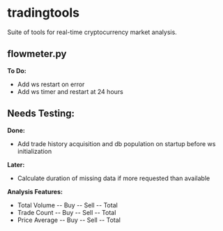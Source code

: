 # tradingtools

Suite of tools for real-time cryptocurrency market analysis.

<h2>flowmeter.py</h2>

<b>To Do:</b>
- Add ws restart on error
- Add ws timer and restart at 24 hours

<b>Needs Testing:</b>
-

<b>Done:</b>
- Add trade history acquisition and db population on startup before ws initialization

<b>Later:</b>
- Calculate duration of missing data if more requested than available

<b>Analysis Features:</b>
- Total Volume
-- Buy
-- Sell
-- Total
- Trade Count
-- Buy
-- Sell
-- Total
- Price Average
-- Buy
-- Sell
-- Total
